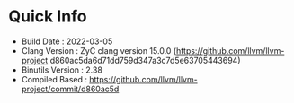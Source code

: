 # Quick Info
* Build Date : 2022-03-05
* Clang Version : ZyC clang version 15.0.0 (https://github.com/llvm/llvm-project d860ac5da6d71dd759d347a3c7d5e63705443694)
* Binutils Version : 2.38
* Compiled Based : https://github.com/llvm/llvm-project/commit/d860ac5d

